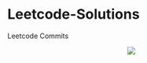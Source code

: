 # Leetcode-Solutions
Leetcode Commits

 <p align="center">
  <img align="center" src="https://leetcard.jacoblin.cool/pranavmurthy201?theme=dark"/>
</p>
